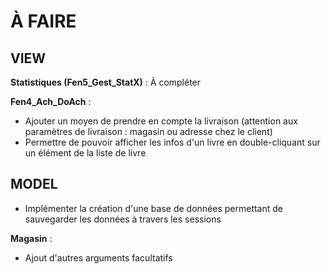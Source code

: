 <h1>À FAIRE</h1>

<h2>VIEW</h2>

<b>Statistiques (Fen5_Gest_StatX)</b> : À compléter

<b>Fen4_Ach_DoAch</b> : 
  - Ajouter un moyen de prendre en compte la livraison (attention aux paramètres de livraison : magasin ou adresse chez le client)
  - Permettre de pouvoir afficher les infos d'un livre en double-cliquant sur un élément de la liste de livre 

<h2>MODEL</h2>

  - Implémenter la création d'une base de données permettant de sauvegarder les données à travers les sessions

<b>Magasin</b> : 
  - Ajout d'autres arguments facultatifs
